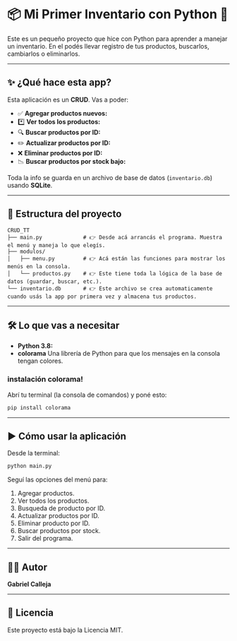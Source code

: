 # 📦 Mi Primer Inventario con Python 🚀

Este es un pequeño proyecto que hice con Python para aprender a manejar un inventario. En el podés llevar registro de tus productos, buscarlos, cambiarlos o eliminarlos.

---

## ✨ ¿Qué hace esta app?

Esta aplicación es un **CRUD**. Vas a poder:

* ✅ **Agregar productos nuevos:** 
* *️⃣ **Ver todos los productos:** 
* 🔍 **Buscar productos por ID:**
* ✏️ **Actualizar productos por ID:** 
* ❌ **Eliminar productos por ID:** 
* 📉 **Buscar productos por stock bajo:** 

Toda la info se guarda en un archivo de base de datos (`inventario.db`) usando **SQLite**.

---
## 🧱 Estructura del proyecto

```
CRUD_TT
├── main.py             # 👉 Desde acá arrancás el programa. Muestra el menú y maneja lo que elegís.
├── modulos/
│   ├── menu.py         # 👉 Acá están las funciones para mostrar los menús en la consola.
│   └── productos.py    # 👉 Este tiene toda la lógica de la base de datos (guardar, buscar, etc.).
└── inventario.db       # 👉 Este archivo se crea automaticamente cuando usás la app por primera vez y almacena tus productos.

```

---

## 🛠️ Lo que vas a necesitar

* **Python 3.8:**
* **colorama** Una librería de Python para que los mensajes en la consola tengan colores.

### instalación  colorama!

Abrí tu terminal (la consola de comandos) y poné esto:

```bash
pip install colorama
```
---

## ▶️ Cómo usar la aplicación

Desde la terminal:

```bash
python main.py
```

Seguí las opciones del menú para:

1. Agregar productos.
2. Ver todos los productos.
3. Busqueda de producto por ID.
4. Actualizar productos por ID.
5. Eliminar producto por ID.
6. Buscar productos por stock.
0. Salir del programa.

---

## 🧑‍💻 Autor

**Gabriel Calleja**

---

## 🪪 Licencia

Este proyecto está bajo la Licencia MIT.
